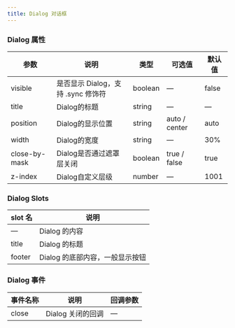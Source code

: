 ```yaml
---
title: Dialog 对话框
---
```


<ClientOnly>
  <dialog-demo></dialog-demo>
</ClientOnly>

### Dialog 属性

| 参数              | 说明                          | 类型      | 可选值           | 默认值   |
|-----------------|-----------------------------|---------|---------------|-------|
| visible         | 是否显示 Dialog，支持 \.sync 修饰符 | boolean | —             | false |
| title           | Dialog的标题                   | string  | —             | —     |
| position        | Dialog的显示位置                 | string  | auto / center | auto  |
| width           | Dialog的宽度                   | string  | —             | 30%   |
| close-by-mask | Dialog是否通过遮罩层关闭             | boolean | true / false  | true  |
| z-index        | Dialog自定义层级                 | number  | —             | 1001  |

### Dialog Slots

| slot 名 | 说明                  |
|--------|---------------------|
| —      | Dialog 的内容          |
| title  | Dialog 的标题          |
| footer | Dialog 的底部内容，一般显示按钮 |

### Dialog 事件

| 事件名称  | 说明           | 回调参数 |
|-------|--------------|------|
| close | Dialog 关闭的回调 | —    |


